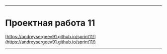 ------
# Проектная работа 11
[https://andreysergeev91.github.io/sprint11/](https://andreysergeev91.github.io/sprint11/)
___________
